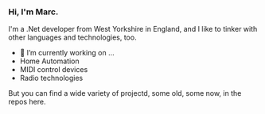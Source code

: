 ### Hi, I'm Marc.

I'm a .Net developer from West Yorkshire in England, and I like to tinker with other languages and technologies, too.

- 🔭 I’m currently working on ...
- Home Automation
- MIDI control devices
- Radio technologies

But you can find a wide variety of projectd, some old, some now, in the repos here.

<!--
**MarcJenningsUK/MarcJenningsUK** is a ✨ _special_ ✨ repository because its `README.md` (this file) appears on your GitHub profile.

Here are some ideas to get you started:

- 🔭 I’m currently working on ...
- 🌱 I’m currently learning ...
- 👯 I’m looking to collaborate on ...
- 🤔 I’m looking for help with ...
- 💬 Ask me about ...
- 📫 How to reach me: ...
- 😄 Pronouns: ...
- ⚡ Fun fact: ...
-->
